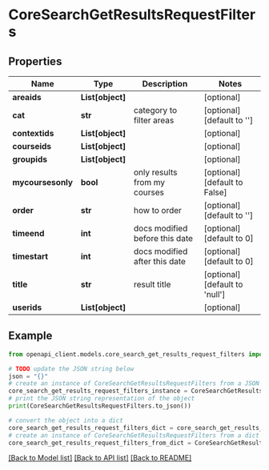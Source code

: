 # CoreSearchGetResultsRequestFilters


## Properties

Name | Type | Description | Notes
------------ | ------------- | ------------- | -------------
**areaids** | **List[object]** |  | [optional] 
**cat** | **str** | category to filter areas | [optional] [default to '']
**contextids** | **List[object]** |  | [optional] 
**courseids** | **List[object]** |  | [optional] 
**groupids** | **List[object]** |  | [optional] 
**mycoursesonly** | **bool** | only results from my courses | [optional] [default to False]
**order** | **str** | how to order | [optional] [default to '']
**timeend** | **int** | docs modified before this date | [optional] [default to 0]
**timestart** | **int** | docs modified after this date | [optional] [default to 0]
**title** | **str** | result title | [optional] [default to 'null']
**userids** | **List[object]** |  | [optional] 

## Example

```python
from openapi_client.models.core_search_get_results_request_filters import CoreSearchGetResultsRequestFilters

# TODO update the JSON string below
json = "{}"
# create an instance of CoreSearchGetResultsRequestFilters from a JSON string
core_search_get_results_request_filters_instance = CoreSearchGetResultsRequestFilters.from_json(json)
# print the JSON string representation of the object
print(CoreSearchGetResultsRequestFilters.to_json())

# convert the object into a dict
core_search_get_results_request_filters_dict = core_search_get_results_request_filters_instance.to_dict()
# create an instance of CoreSearchGetResultsRequestFilters from a dict
core_search_get_results_request_filters_from_dict = CoreSearchGetResultsRequestFilters.from_dict(core_search_get_results_request_filters_dict)
```
[[Back to Model list]](../README.md#documentation-for-models) [[Back to API list]](../README.md#documentation-for-api-endpoints) [[Back to README]](../README.md)


